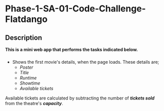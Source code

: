 # Phase-1-SA-01-Code-Challenge-Flatdango
## Description
**This is a __mini web app__ that performs the tasks indicated below.**
###
- Shows the first movie's details, when the page loads. These details are;
  - _Poster_
  - _Title_
  - _Runtime_
  - _Showtime_
  - _Available tickets_
  
Available tickets are calculated by subtracting the number of **_tickets sold_** from the theatre's **_capacity_**.  

  
